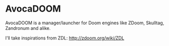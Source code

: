 # AvocaDOOM

AvocaDOOM is a manager/launcher for Doom engines like ZDoom, Skulltag, Zandronum and alike.

I'll take inspirations from ZDL: http://zdoom.org/wiki/ZDL


